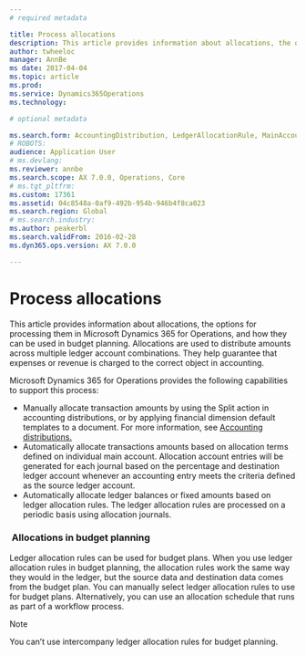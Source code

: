 ```yaml
---
# required metadata

title: Process allocations
description: This article provides information about allocations, the options for processing them in Microsoft Dynamics 365 for Operations, and how they can be used in budget planning. Allocations are used to distribute amounts across multiple ledger account combinations. They help guarantee that expenses or revenue is charged to the correct object in accounting.
author: twheeloc
manager: AnnBe
ms date: 2017-04-04
ms.topic: article
ms.prod: 
ms.service: Dynamics365Operations
ms.technology: 

# optional metadata

ms.search.form: AccountingDistribution, LedgerAllocationRule, MainAccount
# ROBOTS: 
audience: Application User
# ms.devlang: 
ms.reviewer: annbe
ms.search.scope: AX 7.0.0, Operations, Core
# ms.tgt_pltfrm: 
ms.custom: 17361
ms.assetid: 04c8548a-0af9-492b-954b-946b4f8ca023
ms.search.region: Global
# ms.search.industry: 
ms.author: peakerbl
ms.search.validFrom: 2016-02-28
ms.dyn365.ops.version: AX 7.0.0

---
```


# Process allocations

This article provides information about allocations, the options for processing them in Microsoft Dynamics 365 for Operations, and how they can be used in budget planning. Allocations are used to distribute amounts across multiple ledger account combinations. They help guarantee that expenses or revenue is charged to the correct object in accounting.

Microsoft Dynamics 365 for Operations provides the following capabilities to support this process:

-   Manually allocate transaction amounts by using the Split action in accounting distributions, or by applying financial dimension default templates to a document. For more information, see [Accounting distributions.](\accounts-payable\accounting-distributions.md)
-   Automatically allocate transactions amounts based on allocation terms defined on individual main account. Allocation account entries will be generated for each journal based on the percentage and destination ledger account whenever an accounting entry meets the criteria defined as the source ledger account.
-   Automatically allocate ledger balances or fixed amounts based on ledger allocation rules. The ledger allocation rules are processed on a periodic basis using allocation journals. 

###  Allocations in budget planning

Ledger allocation rules can be used for budget plans. When you use ledger allocation rules in budget planning, the allocation rules work the same way they would in the ledger, but the source data and destination data comes from the budget plan. You can manually select ledger allocation rules to use for budget plans. Alternatively, you can use an allocation schedule that runs as part of a workflow process.

> [!NOTE]
> You can’t use intercompany ledger allocation rules for budget planning.




